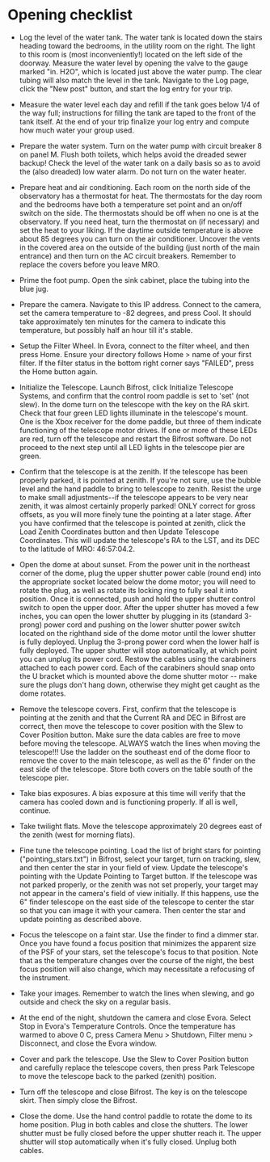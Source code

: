# Opening checklist

* Log the level of the water tank. The water tank is located down the stairs heading toward the bedrooms, in the utility room on the right. The light to this room is (most inconveniently!) located on the left side of the doorway. Measure the water level by opening the valve to the gauge marked "in. H2O", which is located just above the water pump. The clear tubing will also match the level in the tank. Navigate to the Log page, click the "New post" button, and start the log entry for your trip.

* Measure the water level each day and refill if the tank goes below 1/4 of the way full; instructions for filling the tank are taped to the front of the tank itself. At the end of your trip finalize your log entry and compute how much water your group used.

* Prepare the water system. Turn on the water pump with circuit breaker 8 on panel M. Flush both toilets, which helps avoid the dreaded sewer backup! Check the level of the water tank on a daily basis so as to avoid the (also dreaded) low water alarm. Do not turn on the water heater.

* Prepare heat and air conditioning. Each room on the north side of the observatory has a thermostat for heat. The thermostats for the day room and the bedrooms have both a temperature set point and an on/off switch on the side. The thermostats should be off when no one is at the observatory. If you need heat, turn the thermostat on (if necessary) and set the heat to your liking. If the daytime outside temperature is above about 85 degrees you can turn on the air conditioner. Uncover the vents in the covered area on the outside of the building (just north of the main entrance) and then turn on the AC circuit breakers. Remember to replace the covers before you leave MRO.

* Prime the foot pump. Open the sink cabinet, place the tubing into the blue jug.

* Prepare the camera. Navigate to this IP address. Connect to the camera, set the camera temperature to -82 degrees, and press Cool. It should take approximately ten minutes for the camera to indicate this temperature, but possibly half an hour till it's stable.

* Setup the Filter Wheel. In Evora, connect to the filter wheel, and then press Home. Ensure your directory follows Home > name of your first filter. If the filter status in the bottom right corner says "FAILED", press the Home button again.

* Initialize the Telescope. Launch Bifrost, click Initialize Telescope Systems, and confirm that the control room paddle is set to 'set' (not slew). In the dome turn on the telescope with the key on the RA skirt. Check that four green LED lights illuminate in the telescope's mount. One is the Xbox receiver for the dome paddle, but three of them indicate functioning of the telescope motor drives. If one or more of these LEDs are red, turn off the telescope and restart the Bifrost software. Do not proceed to the next step until all LED lights in the telescope pier are green.

* Confirm that the telescope is at the zenith. If the telescope has been properly parked, it is pointed at zenith. If you're not sure, use the bubble level and the hand paddle to bring to telescope to zenith. Resist the urge to make small adjustments--if the telescope appears to be very near zenith, it was almost certainly properly parked! ONLY correct for gross offsets, as you will more finely tune the pointing at a later stage. After you have confirmed that the telescope is pointed at zenith, click the Load Zenith Coordinates button and then Update Telescope Coordinates. This will update the telescope's RA to the LST, and its DEC to the latitude of MRO: 46:57:04.2.

* Open the dome at about sunset. From the power unit in the northeast corner of the dome, plug the upper shutter power cable (round end) into the appropriate socket located below the dome motor; you will need to rotate the plug, as well as rotate its locking ring to fully seal it into position. Once it is connected, push and hold the upper shutter control switch to open the upper door. After the upper shutter has moved a few inches, you can open the lower shutter by plugging in its (standard 3-prong) power cord and pushing on the lower shutter power switch located on the righthand side of the dome motor until the lower shutter is fully deployed. Unplug the 3-prong power cord when the lower half is fully deployed. The upper shutter will stop automatically, at which point you can unplug its power cord. Restow the cables using the carabiners attached to each power cord. Each of the carabiners should snap onto the U bracket which is mounted above the dome shutter motor -- make sure the plugs don't hang down, otherwise they might get caught as the dome rotates.

* Remove the telescope covers. First, confirm that the telescope is pointing at the zenith and that the Current RA and DEC in Bifrost are correct, then move the telescope to cover position with the Slew to Cover Position button. Make sure the data cables are free to move before moving the telescope. ALWAYS watch the lines when moving the telescope!!! Use the ladder on the southeast end of the dome floor to remove the cover to the main telescope, as well as the 6" finder on the east side of the telescope. Store both covers on the table south of the telescope pier.

* Take bias exposures. A bias exposure at this time will verify that the camera has cooled down and is functioning properly. If all is well, continue.

* Take twilight flats. Move the telescope approximately 20 degrees east of the zenith (west for morning flats).

* Fine tune the telescope pointing. Load the list of bright stars for pointing ("pointing_stars.txt") in Bifrost, select your target, turn on tracking, slew, and then center the star in your field of view. Update the telescope's pointing with the Update Pointing to Target button. If the telescope was not parked properly, or the zenith was not set properly, your target may not appear in the camera's field of view initially. If this happens, use the 6" finder telescope on the east side of the telescope to center the star so that you can image it with your camera. Then center the star and update pointing as described above.

* Focus the telescope on a faint star. Use the finder to find a dimmer star. Once you have found a focus position that minimizes the apparent size of the PSF of your stars, set the telescope's focus to that position. Note that as the temperature changes over the course of the night, the best focus position will also change, which may necessitate a refocusing of the instrument.

* Take your images. Remember to watch the lines when slewing, and go outside and check the sky on a regular basis.

* At the end of the night, shutdown the camera and close Evora. Select Stop in Evora's Temperature Controls. Once the temperature has warmed to above 0 C, press Camera Menu > Shutdown, Filter menu > Disconnect, and close the Evora window.

* Cover and park the telescope. Use the Slew to Cover Position button and carefully replace the telescope covers, then press Park Telescope to move the telescope back to the parked (zenith) position.

* Turn off the telescope and close Bifrost. The key is on the telescope skirt. Then simply close the Bifrost.

* Close the dome. Use the hand control paddle to rotate the dome to its home position. Plug in both cables and close the shutters. The lower shutter must be fully closed before the upper shutter reach it. The upper shutter will stop automatically when it's fully closed. Unplug both cables.
